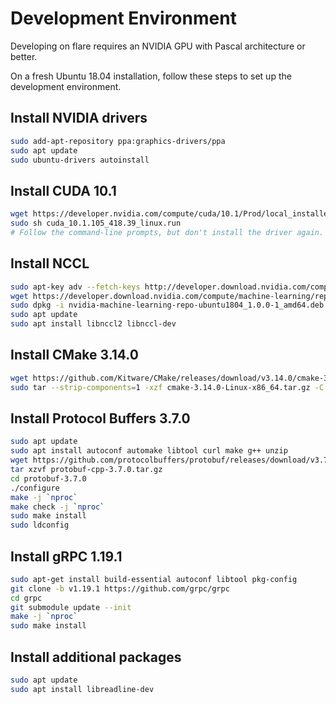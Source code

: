 # Development Environment

Developing on flare requires an NVIDIA GPU with Pascal architecture or better.

On a fresh Ubuntu 18.04 installation, follow these steps to set up the development environment.

## Install NVIDIA drivers
```bash
sudo add-apt-repository ppa:graphics-drivers/ppa
sudo apt update
sudo ubuntu-drivers autoinstall
```

## Install CUDA 10.1
```bash
wget https://developer.nvidia.com/compute/cuda/10.1/Prod/local_installers/cuda_10.1.105_418.39_linux.run
sudo sh cuda_10.1.105_418.39_linux.run
# Follow the command-line prompts, but don't install the driver again.
```

## Install NCCL
```bash
sudo apt-key adv --fetch-keys http://developer.download.nvidia.com/compute/machine-learning/repos/ubuntu1804/x86_64/7fa2af80.pub
wget https://developer.download.nvidia.com/compute/machine-learning/repos/ubuntu1804/x86_64/nvidia-machine-learning-repo-ubuntu1804_1.0.0-1_amd64.deb
sudo dpkg -i nvidia-machine-learning-repo-ubuntu1804_1.0.0-1_amd64.deb
sudo apt update
sudo apt install libnccl2 libnccl-dev
```

## Install CMake 3.14.0
```bash
wget https://github.com/Kitware/CMake/releases/download/v3.14.0/cmake-3.14.0-Linux-x86_64.tar.gz
sudo tar --strip-components=1 -xzf cmake-3.14.0-Linux-x86_64.tar.gz -C /usr/local
```

## Install Protocol Buffers 3.7.0
```bash
sudo apt update
sudo apt install autoconf automake libtool curl make g++ unzip
wget https://github.com/protocolbuffers/protobuf/releases/download/v3.7.0/protobuf-cpp-3.7.0.tar.gz
tar xzvf protobuf-cpp-3.7.0.tar.gz
cd protobuf-3.7.0
./configure
make -j `nproc`
make check -j `nproc`
sudo make install
sudo ldconfig
```

## Install gRPC 1.19.1
```bash
sudo apt-get install build-essential autoconf libtool pkg-config
git clone -b v1.19.1 https://github.com/grpc/grpc
cd grpc
git submodule update --init
make -j `nproc`
sudo make install
```

## Install additional packages
```bash
sudo apt update
sudo apt install libreadline-dev
```
